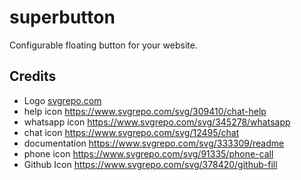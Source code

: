 # superbutton

Configurable floating button for your website.

## Credits

- Logo [svgrepo.com](https://www.svgrepo.com/svg/240317/menu)
- help icon https://www.svgrepo.com/svg/309410/chat-help
- whatsapp icon https://www.svgrepo.com/svg/345278/whatsapp
- chat icon https://www.svgrepo.com/svg/12495/chat
- documentation https://www.svgrepo.com/svg/333309/readme
- phone icon https://www.svgrepo.com/svg/91335/phone-call
- Github Icon https://www.svgrepo.com/svg/378420/github-fill
